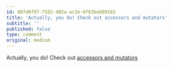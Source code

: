 ```yaml
---
id: 88fd6f97-7582-485a-ac2e-6f63beb09162
title: 'Actually, you do! Check out accessors and mutators'
subtitle: ''
published: false
type: comment
original: medium
---
```




Actually, you do! Check out [accessors and mutators](https://laravel.com/docs/5.7/eloquent-mutators#accessors-and-mutators)

